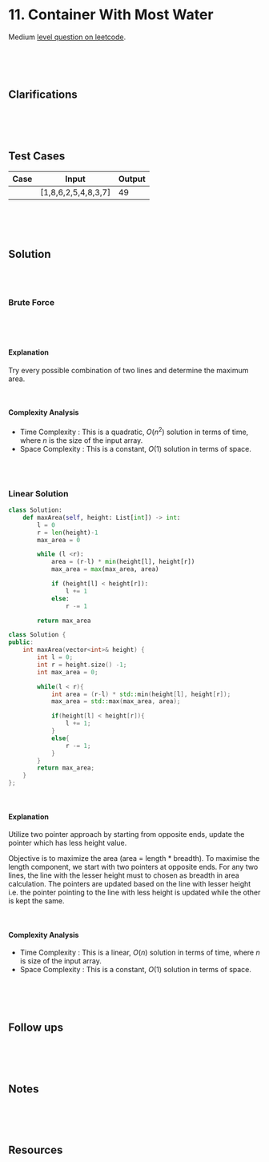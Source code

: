 # 11. Container With Most Water

Medium [level question on leetcode](https://leetcode.com/problems/container-with-most-water/description/).

<br>
<br>
<br>

## Clarifications

<br>
<br>
<br>

## Test Cases

| Case | Input               | Output |
| ---- | ------------------- | ------ |
|      | [1,8,6,2,5,4,8,3,7] | 49     |

<br>
<br>
<br>

## Solution

<br>
<br>

### Brute Force

```py

```

```cpp

```

<br>

#### Explanation

Try every possible combination of two lines and determine the maximum area.

<br>

#### Complexity Analysis

- Time Complexity : This is a quadratic, $O(n^2)$ solution in terms of time, where $n$ is the size of the input array.
- Space Complexity : This is a constant, $O(1)$ solution in terms of space.

<br>
<br>

### Linear Solution

```py
class Solution:
    def maxArea(self, height: List[int]) -> int:
        l = 0
        r = len(height)-1
        max_area = 0

        while (l <r):
            area = (r-l) * min(height[l], height[r])
            max_area = max(max_area, area)

            if (height[l] < height[r]):
                l += 1
            else:
                r -= 1

        return max_area
```

```cpp
class Solution {
public:
    int maxArea(vector<int>& height) {
        int l = 0;
        int r = height.size() -1;
        int max_area = 0;

        while(l < r){
            int area = (r-l) * std::min(height[l], height[r]);
            max_area = std::max(max_area, area);

            if(height[l] < height[r]){
                l += 1;
            }
            else{
                r -= 1;
            }
        }
        return max_area;
    }
};
```

<br>

#### Explanation

Utilize two pointer approach by starting from opposite ends, update the pointer which has less height value.

Objective is to maximize the area (area = length \* breadth). To maximise the length component, we start with two pointers at opposite ends. For any two lines, the line with the lesser height must to chosen as breadth in area calculation. The pointers are updated based on the line with lesser height i.e. the pointer pointing to the line with less height is updated while the other is kept the same.

<br>

#### Complexity Analysis

- Time Complexity : This is a linear, $O(n)$ solution in terms of time, where $n$ is size of the input array.
- Space Complexity : This is a constant, $O(1)$ solution in terms of space.

<br>
<br>
<br>

## Follow ups

<br>
<br>
<br>

## Notes

<br>
<br>
<br>

## Resources

<br>
<br>
<br>
